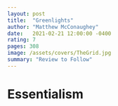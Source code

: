 ```yaml
---
layout: post
title:  "Greenlights"
author: "Matthew McConaughey"
date:   2021-02-21 12:00:00 -0400
rating: 7
pages: 308
image: /assets/covers/TheGrid.jpg
summary: "Review to Follow"
---
```


# Essentialism